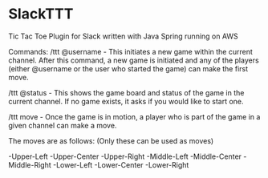 # SlackTTT
Tic Tac Toe Plugin for Slack written with Java Spring running on AWS

Commands:
/ttt @username - This initiates a new game within the current channel. After this command, a new game is initiated and any of the players (either @username or the user who started the game) can make the first move.

/ttt @status - This shows the game board and status of the game in the current channel. If no game exists, it asks if you would like to start one.

/ttt move - Once the game is in motion, a player who is part of the game in a given channel can make a move.

The moves are as follows: (Only these can be used as moves) 

-Upper-Left 
-Upper-Center 
-Upper-Right 
-Middle-Left 
-Middle-Center 
-Middle-Right 
-Lower-Left 
-Lower-Center 
-Lower-Right 
